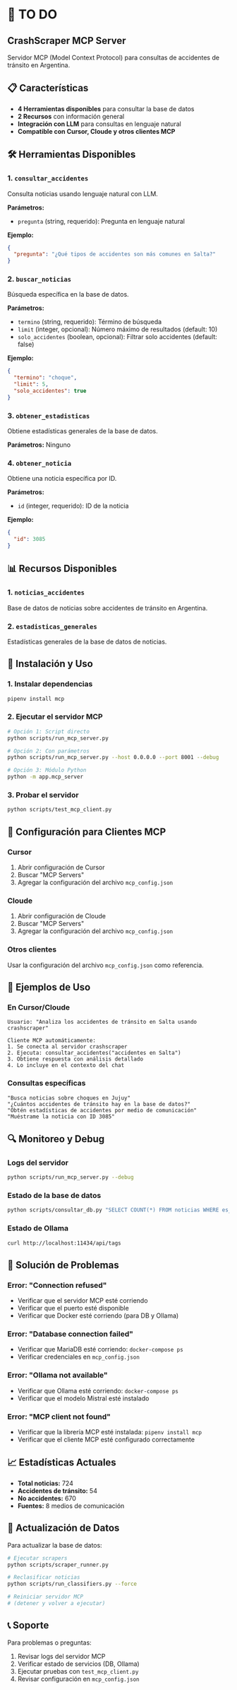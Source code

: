 # 🚀 TO DO
## CrashScraper MCP Server

Servidor MCP (Model Context Protocol) para consultas de accidentes de tránsito en Argentina.

## 📋 Características

- **4 Herramientas disponibles** para consultar la base de datos
- **2 Recursos** con información general
- **Integración con LLM** para consultas en lenguaje natural
- **Compatible con Cursor, Cloude y otros clientes MCP**

## 🛠️ Herramientas Disponibles

### 1. `consultar_accidentes`
Consulta noticias usando lenguaje natural con LLM.

**Parámetros:**
- `pregunta` (string, requerido): Pregunta en lenguaje natural

**Ejemplo:**
```json
{
  "pregunta": "¿Qué tipos de accidentes son más comunes en Salta?"
}
```

### 2. `buscar_noticias`
Búsqueda específica en la base de datos.

**Parámetros:**
- `termino` (string, requerido): Término de búsqueda
- `limit` (integer, opcional): Número máximo de resultados (default: 10)
- `solo_accidentes` (boolean, opcional): Filtrar solo accidentes (default: false)

**Ejemplo:**
```json
{
  "termino": "choque",
  "limit": 5,
  "solo_accidentes": true
}
```

### 3. `obtener_estadisticas`
Obtiene estadísticas generales de la base de datos.

**Parámetros:** Ninguno

### 4. `obtener_noticia`
Obtiene una noticia específica por ID.

**Parámetros:**
- `id` (integer, requerido): ID de la noticia

**Ejemplo:**
```json
{
  "id": 3085
}
```

## 📊 Recursos Disponibles

### 1. `noticias_accidentes`
Base de datos de noticias sobre accidentes de tránsito en Argentina.

### 2. `estadisticas_generales`
Estadísticas generales de la base de datos de noticias.

## 🚀 Instalación y Uso

### 1. Instalar dependencias
```bash
pipenv install mcp
```

### 2. Ejecutar el servidor MCP
```bash
# Opción 1: Script directo
python scripts/run_mcp_server.py

# Opción 2: Con parámetros
python scripts/run_mcp_server.py --host 0.0.0.0 --port 8001 --debug

# Opción 3: Módulo Python
python -m app.mcp_server
```

### 3. Probar el servidor
```bash
python scripts/test_mcp_client.py
```

## 🔧 Configuración para Clientes MCP

### Cursor
1. Abrir configuración de Cursor
2. Buscar "MCP Servers"
3. Agregar la configuración del archivo `mcp_config.json`

### Cloude
1. Abrir configuración de Cloude
2. Buscar "MCP Servers"
3. Agregar la configuración del archivo `mcp_config.json`

### Otros clientes
Usar la configuración del archivo `mcp_config.json` como referencia.

## 📝 Ejemplos de Uso

### En Cursor/Cloude
```
Usuario: "Analiza los accidentes de tránsito en Salta usando crashscraper"

Cliente MCP automáticamente:
1. Se conecta al servidor crashscraper
2. Ejecuta: consultar_accidentes("accidentes en Salta")
3. Obtiene respuesta con análisis detallado
4. Lo incluye en el contexto del chat
```

### Consultas específicas
```
"Busca noticias sobre choques en Jujuy"
"¿Cuántos accidentes de tránsito hay en la base de datos?"
"Obtén estadísticas de accidentes por medio de comunicación"
"Muéstrame la noticia con ID 3085"
```

## 🔍 Monitoreo y Debug

### Logs del servidor
```bash
python scripts/run_mcp_server.py --debug
```

### Estado de la base de datos
```bash
python scripts/consultar_db.py "SELECT COUNT(*) FROM noticias WHERE es_accidente_transito = 1"
```

### Estado de Ollama
```bash
curl http://localhost:11434/api/tags
```

## 🐛 Solución de Problemas

### Error: "Connection refused"
- Verificar que el servidor MCP esté corriendo
- Verificar que el puerto esté disponible
- Verificar que Docker esté corriendo (para DB y Ollama)

### Error: "Database connection failed"
- Verificar que MariaDB esté corriendo: `docker-compose ps`
- Verificar credenciales en `mcp_config.json`

### Error: "Ollama not available"
- Verificar que Ollama esté corriendo: `docker-compose ps`
- Verificar que el modelo Mistral esté instalado

### Error: "MCP client not found"
- Verificar que la librería MCP esté instalada: `pipenv install mcp`
- Verificar que el cliente MCP esté configurado correctamente

## 📈 Estadísticas Actuales

- **Total noticias:** 724
- **Accidentes de tránsito:** 54
- **No accidentes:** 670
- **Fuentes:** 8 medios de comunicación

## 🔄 Actualización de Datos

Para actualizar la base de datos:

```bash
# Ejecutar scrapers
python scripts/scraper_runner.py

# Reclasificar noticias
python scripts/run_classifiers.py --force

# Reiniciar servidor MCP
# (detener y volver a ejecutar)
```

## 📞 Soporte

Para problemas o preguntas:
1. Revisar logs del servidor MCP
2. Verificar estado de servicios (DB, Ollama)
3. Ejecutar pruebas con `test_mcp_client.py`
4. Revisar configuración en `mcp_config.json` 
